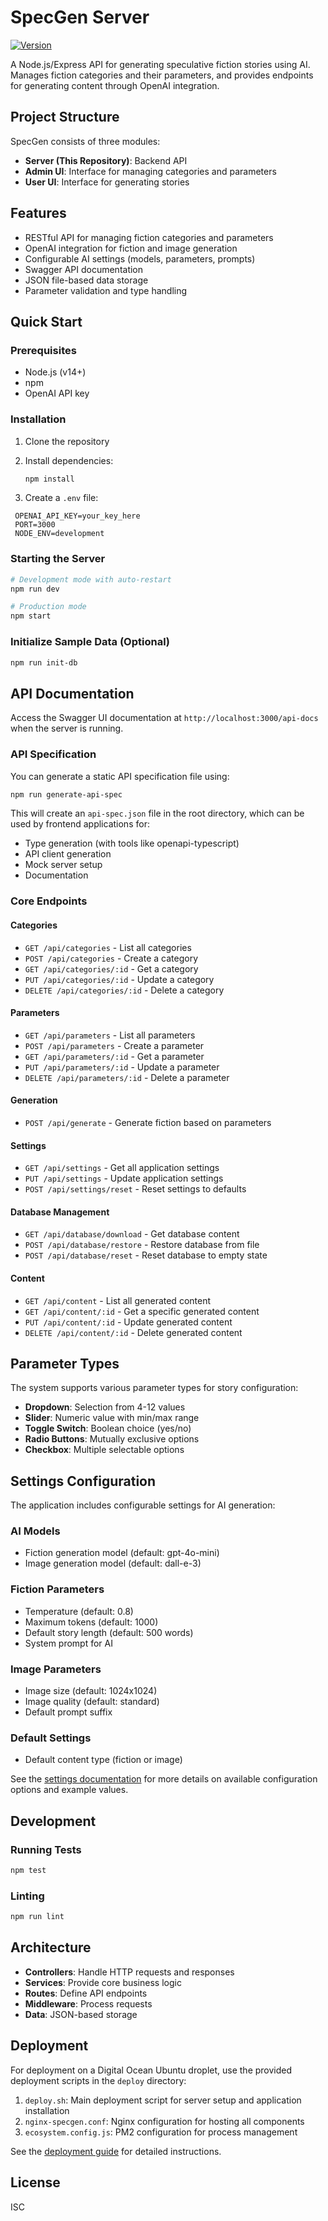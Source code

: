 # SpecGen Server

[![Version](https://img.shields.io/badge/version-0.8.0-blue.svg)](https://github.com/gv-sh/specgen-server)

A Node.js/Express API for generating speculative fiction stories using AI. Manages fiction categories and their parameters, and provides endpoints for generating content through OpenAI integration.

## Project Structure

SpecGen consists of three modules:

- **Server (This Repository)**: Backend API
- **Admin UI**: Interface for managing categories and parameters
- **User UI**: Interface for generating stories

## Features

- RESTful API for managing fiction categories and parameters
- OpenAI integration for fiction and image generation
- Configurable AI settings (models, parameters, prompts)
- Swagger API documentation
- JSON file-based data storage
- Parameter validation and type handling

## Quick Start

### Prerequisites

- Node.js (v14+)
- npm
- OpenAI API key

### Installation

1. Clone the repository
2. Install dependencies:

   ```bash
   npm install
   ```

3. Create a `.env` file:

  ```text
   OPENAI_API_KEY=your_key_here
   PORT=3000
   NODE_ENV=development
   ```

### Starting the Server

```bash
# Development mode with auto-restart
npm run dev

# Production mode
npm start
```

### Initialize Sample Data (Optional)

```bash
npm run init-db
```

## API Documentation

Access the Swagger UI documentation at `http://localhost:3000/api-docs` when the server is running.

### API Specification

You can generate a static API specification file using:
```bash
npm run generate-api-spec
```

This will create an `api-spec.json` file in the root directory, which can be used by frontend applications for:
- Type generation (with tools like openapi-typescript)
- API client generation
- Mock server setup
- Documentation

### Core Endpoints

#### Categories

- `GET /api/categories` - List all categories
- `POST /api/categories` - Create a category
- `GET /api/categories/:id` - Get a category
- `PUT /api/categories/:id` - Update a category
- `DELETE /api/categories/:id` - Delete a category

#### Parameters

- `GET /api/parameters` - List all parameters
- `POST /api/parameters` - Create a parameter
- `GET /api/parameters/:id` - Get a parameter
- `PUT /api/parameters/:id` - Update a parameter
- `DELETE /api/parameters/:id` - Delete a parameter

#### Generation

- `POST /api/generate` - Generate fiction based on parameters

#### Settings

- `GET /api/settings` - Get all application settings
- `PUT /api/settings` - Update application settings
- `POST /api/settings/reset` - Reset settings to defaults

#### Database Management

- `GET /api/database/download` - Get database content
- `POST /api/database/restore` - Restore database from file
- `POST /api/database/reset` - Reset database to empty state

#### Content

- `GET /api/content` - List all generated content
- `GET /api/content/:id` - Get a specific generated content
- `PUT /api/content/:id` - Update generated content
- `DELETE /api/content/:id` - Delete generated content

## Parameter Types

The system supports various parameter types for story configuration:

- **Dropdown**: Selection from 4-12 values
- **Slider**: Numeric value with min/max range
- **Toggle Switch**: Boolean choice (yes/no)
- **Radio Buttons**: Mutually exclusive options
- **Checkbox**: Multiple selectable options

## Settings Configuration

The application includes configurable settings for AI generation:

### AI Models

- Fiction generation model (default: gpt-4o-mini)
- Image generation model (default: dall-e-3)

### Fiction Parameters

- Temperature (default: 0.8)
- Maximum tokens (default: 1000)
- Default story length (default: 500 words)
- System prompt for AI

### Image Parameters

- Image size (default: 1024x1024)
- Image quality (default: standard)
- Default prompt suffix

### Default Settings

- Default content type (fiction or image)

See the [settings documentation](./docs/settings.md) for more details on available configuration options and example values.

## Development

### Running Tests

```bash
npm test
```

### Linting

```bash
npm run lint
```

## Architecture

- **Controllers**: Handle HTTP requests and responses
- **Services**: Provide core business logic
- **Routes**: Define API endpoints
- **Middleware**: Process requests
- **Data**: JSON-based storage

## Deployment

For deployment on a Digital Ocean Ubuntu droplet, use the provided deployment scripts in the `deploy` directory:

1. `deploy.sh`: Main deployment script for server setup and application installation
2. `nginx-specgen.conf`: Nginx configuration for hosting all components
3. `ecosystem.config.js`: PM2 configuration for process management

See the [deployment guide](./deploy/README.md) for detailed instructions.

## License

ISC

